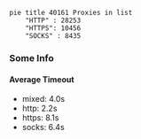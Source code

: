 
```mermaid
pie title 40161 Proxies in list
    "HTTP" : 28253
    "HTTPS": 10456
    "SOCKS" : 8435
```

### Some Info
#### Average Timeout

- mixed: 4.0s
- http: 2.2s
- https: 8.1s
- socks: 6.4s